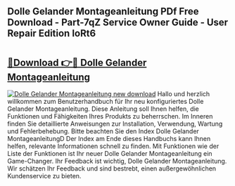 ## Dolle Gelander Montageanleitung PDf Free Download - Part-7qZ Service Owner Guide - User Repair Edition IoRt6

# <h2><a href="http://df8rkg.blite.top/?on=Dolle+Gelander+Montageanleitung">🔗Download 👉🔴 Dolle Gelander Montageanleitung</a></h2>

[![Dolle Gelander Montageanleitung new download](https://i.imgur.com/lujVjoI.png)](http://df8rkg.blite.top/?on=Dolle+Gelander+Montageanleitung)
Hallo und herzlich willkommen zum Benutzerhandbuch für Ihr neu konfiguriertes Dolle Gelander Montageanleitung. Diese Anleitung soll Ihnen helfen, die Funktionen und Fähigkeiten Ihres Produkts zu beherrschen. Im Inneren finden Sie detaillierte Anweisungen zur Installation, Verwendung, Wartung und Fehlerbehebung. Bitte beachten Sie den Index Dolle Gelander MontageanleitungD Der Index am Ende dieses Handbuchs kann Ihnen helfen, relevante Informationen schnell zu finden. Mit Funktionen wie der Liste der Funktionen ist Ihr neuer Dolle Gelander Montageanleitung ein Game-Changer. Ihr Feedback ist wichtig, Dolle Gelander Montageanleitung. Wir schätzen Ihr Feedback und sind bestrebt, einen außergewöhnlichen Kundenservice zu bieten.
